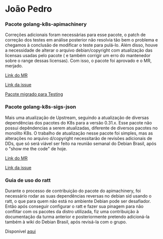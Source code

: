 # João Pedro

### Pacote golang-k8s-apimachinery

Correções adicionais foram necessárias para esse pacote, o patch de correção dos testes em análise posterior não resolvia tão bem o problema e chegamos à conclusão de modificar o teste para pulá-lo.
Além disso, houve a necessidade de alterar o arquivo debian/copyright com atualização das licensas usadas pelo pacote ( e também corrigir um erro do mantenedor sobre o range dessas licensas).
Com isso, o pacote foi aprovado e o MR, merjado.

[Link do MR](https://salsa.debian.org/go-team/packages/golang-k8s-apimachinery/-/merge_requests/1?commit_id=4bb8331c1ccc3b179ba0fa3993acfaeeec693aea)

[Link da issue](https://salsa.debian.org/debian-brasil-team/docs/-/issues/333)

[Pacote migrado para Testing](https://tracker.debian.org/news/1591560/golang-k8s-apimachinery-0313-1-migrated-to-testing/)


### Pacote golang-k8s-sigs-json

Mais uma atualização de Upstream, seguindo a atualização de diversas dependências dos pacotes do K8s para a versão 0.31.x.
Esse pacote não possui depêndencias a serem atualizadas, diferente de diversos pacotes no monolito K8s. O trabalho de atualização nesse pacote foi simples, mas as alterações no arquivo d/copyright necessitarão de revisões adicionais de DDs, que só 
será viável ser feito na reunião semanal do Debian Brasil, após o "show me the code" de hoje.

[Link do MR](https://salsa.debian.org/go-team/packages/golang-k8s-sigs-json/-/merge_requests/1)

[Link da issue](https://salsa.debian.org/debian-brasil-team/docs/-/issues/360)

### Guia de uso do ratt

Durante o processo de contribuição do pacote do apimachinery, foi necessário rodar as suas dependências reversas no debian sid usando o ratt, o que para quem não está no ambiente Debian pode ser desafiador.
Então após conseguir configurar o ratt e fazer sua pinagem para não conflitar com os pacotes da distro utilizada, fiz uma contribuição à documentação da turma anterior e posteriormente pretendo adicioná-la
também à wiki do Debian Brasil, após revisá-la com o grupo.

Disponível [aqui](https://github.com/Mylena-angelica/Debian-GCES-24.1/blob/main/docs/tutoriais/tutorial_ratt.md)
